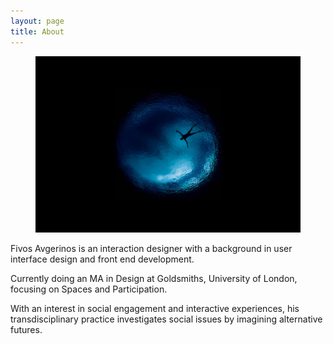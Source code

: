 ```yaml
---
layout: page
title: About
---
```

<figure>
    <img src="/images/2017/06/in-a-well.jpg" class="imgbleed">
    <!--<figcaption>In the Devil's Hole, Vouliagmeni. Photo by <a href="https://www.instagram.com/mkaziales">Michael Kaziales</a>.</figcaption>-->
</figure>

Fivos Avgerinos is an interaction designer with a background in user interface design and front end development.

Currently doing an MA in Design at Goldsmiths, University of London, focusing on Spaces and Participation.

With an interest in social engagement and interactive experiences, his transdisciplinary practice investigates social issues by imagining alternative futures.